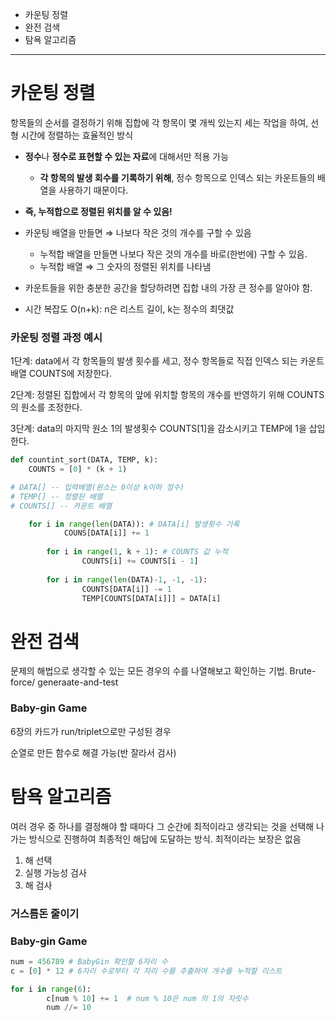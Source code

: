 - 카운팅 정렬
- 완전 검색
- 탐욕 알고리즘

---

# 카운팅 정렬

항목들의 순서를 결정하기 위해 집합에 각 항목이 몇 개씩 있는지 세는 작업을 하여, 선형 시간에 정렬하는 효율적인 방식

- **정수**나 **정수로 표현할 수 있는 자료**에 대해서만 적용 가능
    - **각 항목의 발생 회수를 기록하기 위해**, 정수 항목으로 인덱스 되는 카운트들의 배열을 사용하기 때문이다.
- **즉, 누적합으로 정렬된 위치를 알 수 있음!**

- 카운팅 배열을 만들면 ⇒ 나보다 작은 것의 개수를 구할 수 있음
    - 누적합 배열을 만들면 나보다 작은 것의 개수를 바로(한번에) 구할 수 있음.
    - 누적합 배열 ⇒ 그 숫자의 정렬된 위치를 나타냄
    
- 카운트들을 위한 충분한 공간을 할당하려면 집합 내의 가장 큰 정수를 알아야 함.
- 시간 복잡도 O(n+k): n은 리스트 길이, k는 정수의 최댓값

### 카운팅 정렬 과정 예시

1단계: data에서 각 항목들의 발생 횟수를 세고, 정수 항목들로 직접 인덱스 되는 카운트 배열 COUNTS에 저장한다.

2단계: 정렬된 집합에서 각 항목의 앞에  위치할 항목의 개수를 반영하기 위해 COUNTS의 원소를 조정한다.

3단계: data의 마지막 원소 1의 발생횟수 COUNTS[1]을 감소시키고 TEMP에 1을 삽입한다.

```python
def countint_sort(DATA, TEMP, k):
    COUNTS = [0] * (k + 1)

# DATA[] -- 입력배열(원소는 0이상 k이하 정수)  
# TEMP[] -- 정렬된 배열
# COUNTS[] -- 카운트 배열

    for i in range(len(DATA)): # DATA[i] 발생횟수 기록
		    COUNS[DATA[i]] += 1
		    
		for i in range(1, k + 1): # COUNTS 값 누적
				COUNTS[i] += COUNTS[i - 1]
				
		for i in range(len(DATA)-1, -1, -1):
				COUNTS[DATA[i]] -= 1
				TEMP[COUNTS[DATA[i]]] = DATA[i]
```

# 완전 검색

문제의 해법으로 생각할 수 있는 모든 경우의 수를 나열해보고 확인하는 기법. Brute-force/ generaate-and-test

### Baby-gin Game

6장의 카드가 run/triplet으로만 구성된 경우

순열로 만든 함수로 해결 가능(반  잘라서 검사)

# 탐욕 알고리즘

여러 경우 중 하나를 결정해야 할 때마다 그 순간에 최적이라고 생각되는 것을 선택해 나가는 방식으로 진행하여 최종적인 해답에 도달하는 방식. 최적이라는 보장은 없음

1. 해 선택
2. 실행 가능성 검사
3. 해 검사

### 거스름돈 줄이기

### Baby-gin Game

```python
num = 456789 # BabyGin 확인할 6자리 수
c = [0] * 12 # 6자리 수로부터 각 자리 수를 추출하여 개수를 누적할 리스트

for i in range(6):
		c[num % 10] += 1  # num % 10은 num 의 1의 자릿수
		num //= 10
```